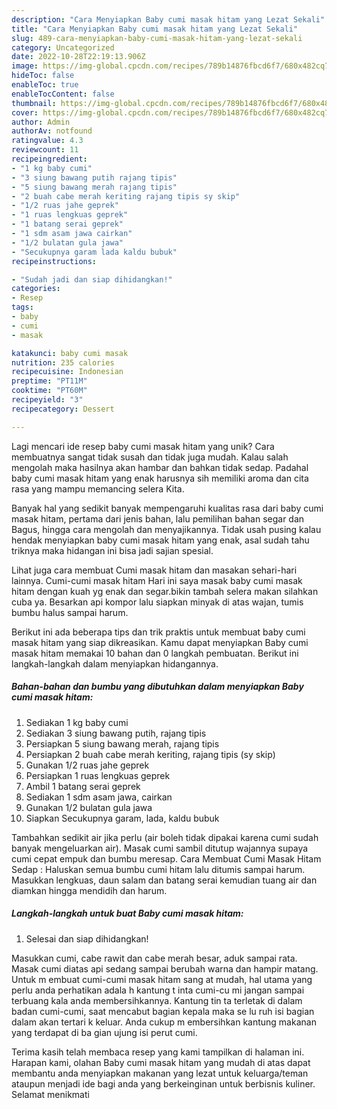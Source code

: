 ```yaml
---
description: "Cara Menyiapkan Baby cumi masak hitam yang Lezat Sekali"
title: "Cara Menyiapkan Baby cumi masak hitam yang Lezat Sekali"
slug: 489-cara-menyiapkan-baby-cumi-masak-hitam-yang-lezat-sekali
category: Uncategorized
date: 2022-10-28T22:19:13.906Z
image: https://img-global.cpcdn.com/recipes/789b14876fbcd6f7/680x482cq70/baby-cumi-masak-hitam-foto-resep-utama.jpg
hideToc: false
enableToc: true
enableTocContent: false
thumbnail: https://img-global.cpcdn.com/recipes/789b14876fbcd6f7/680x482cq70/baby-cumi-masak-hitam-foto-resep-utama.jpg
cover: https://img-global.cpcdn.com/recipes/789b14876fbcd6f7/680x482cq70/baby-cumi-masak-hitam-foto-resep-utama.jpg
author: Admin
authorAv: notfound
ratingvalue: 4.3
reviewcount: 11
recipeingredient:
- "1 kg baby cumi"
- "3 siung bawang putih rajang tipis"
- "5 siung bawang merah rajang tipis"
- "2 buah cabe merah keriting rajang tipis sy skip"
- "1/2 ruas jahe geprek"
- "1 ruas lengkuas geprek"
- "1 batang serai geprek"
- "1 sdm asam jawa cairkan"
- "1/2 bulatan gula jawa"
- "Secukupnya garam lada kaldu bubuk"
recipeinstructions:

- "Sudah jadi dan siap dihidangkan!"
categories:
- Resep
tags:
- baby
- cumi
- masak

katakunci: baby cumi masak 
nutrition: 235 calories
recipecuisine: Indonesian
preptime: "PT11M"
cooktime: "PT60M"
recipeyield: "3"
recipecategory: Dessert

---
```





Lagi mencari ide resep baby cumi masak hitam yang unik? Cara membuatnya sangat tidak susah dan tidak juga mudah. Kalau salah mengolah maka hasilnya akan hambar dan bahkan tidak sedap. Padahal baby cumi masak hitam yang enak harusnya sih memiliki aroma dan cita rasa yang mampu memancing selera Kita.





Banyak hal yang sedikit banyak mempengaruhi kualitas rasa dari baby cumi masak hitam, pertama dari jenis bahan, lalu pemilihan bahan segar dan Bagus, hingga cara mengolah dan menyajikannya. Tidak usah pusing kalau hendak menyiapkan baby cumi masak hitam yang enak,      asal sudah tahu triknya maka hidangan ini bisa jadi sajian spesial.














Lihat juga cara membuat Cumi masak hitam dan masakan sehari-hari lainnya. Cumi-cumi masak hitam Hari ini saya masak baby cumi masak hitam dengan kuah yg enak dan segar.bikin tambah selera makan silahkan cuba ya. Besarkan api kompor lalu siapkan minyak di atas wajan, tumis bumbu halus sampai harum.






Berikut ini ada beberapa tips dan trik praktis untuk membuat baby cumi masak hitam yang siap dikreasikan. Kamu dapat menyiapkan Baby cumi masak hitam memakai 10 bahan dan 0 langkah pembuatan. Berikut ini langkah-langkah dalam menyiapkan hidangannya.

<!--inarticleads1-->

##### Bahan-bahan dan bumbu yang dibutuhkan dalam menyiapkan Baby cumi masak hitam:

1. Sediakan 1 kg baby cumi
1. Sediakan 3 siung bawang putih, rajang tipis
1. Persiapkan 5 siung bawang merah, rajang tipis
1. Persiapkan 2 buah cabe merah keriting, rajang tipis (sy skip)
1. Gunakan 1/2 ruas jahe geprek
1. Persiapkan 1 ruas lengkuas geprek
1. Ambil 1 batang serai geprek
1. Sediakan 1 sdm asam jawa, cairkan
1. Gunakan 1/2 bulatan gula jawa
1. Siapkan Secukupnya garam, lada, kaldu bubuk


Tambahkan sedikit air jika perlu (air boleh tidak dipakai karena cumi sudah banyak mengeluarkan air). Masak cumi sambil ditutup wajannya supaya cumi cepat empuk dan bumbu meresap. Cara Membuat Cumi Masak Hitam Sedap : Haluskan semua bumbu cumi hitam lalu ditumis sampai harum. Masukkan lengkuas, daun salam dan batang serai kemudian tuang air dan diamkan hingga mendidih dan harum. 

<!--inarticleads2-->

##### Langkah-langkah untuk buat Baby cumi masak hitam:


1. Selesai dan siap dihidangkan!

Masukkan cumi, cabe rawit dan cabe merah besar, aduk sampai rata. Masak cumi diatas api sedang sampai berubah warna dan hampir matang. Untuk m embuat cumi-cumi masak hitam sang at mudah, hal utama yang perlu anda perhatikan adala h kantung t inta cumi-cu mi jangan sampai terbuang kala anda membersihkannya. Kantung tin ta terletak di dalam badan cumi-cumi, saat mencabut bagian kepala maka se lu ruh isi bagian dalam akan tertari k keluar. Anda cukup m embersihkan kantung makanan yang terdapat di ba gian ujung isi perut cumi. 

Terima kasih telah membaca resep yang kami tampilkan di halaman ini. Harapan kami, olahan Baby cumi masak hitam yang mudah di atas dapat membantu anda menyiapkan makanan yang lezat untuk keluarga/teman ataupun menjadi ide bagi anda yang berkeinginan untuk berbisnis kuliner. Selamat menikmati
